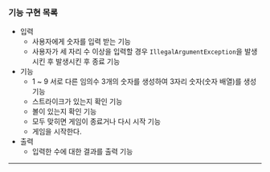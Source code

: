 ### 기능 구현 목록 
- 입력 
    - 사용자에게 숫자를 입력 받는 기능
    - 사용자가 세 자리 수 이상을 입력할 경우 `IllegalArgumentException`을 발생시킨 후 발생시킨 후 종료 기능
- 기능
    - 1 ~ 9 서로 다른 임의수 3개의 숫자를 생성하여 3자리 숫자(숫자 배열)를 생성 기능
    - 스트라이크가 있는지 확인 기능
    - 볼이 있는지 확인 기능
    - 모두 맞히면 게임이 종료거나 다시 시작 기능
    - 게임을 시작한다.
- 출력
    - 입력한 수에 대한 결과를 출력 기능
    
---
